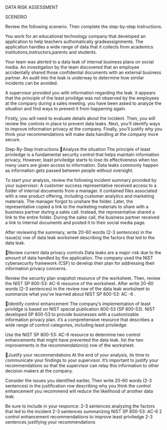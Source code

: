 DATA RISK ASSESSMENT

SCENERIO

Review the following scenerio. Then complete the step-by-step instructions.

You work for an educational technology company that developed an application to help teachers authomatically gradeassignments. The application handles a wide range of data that it collects from academics institutions,instructors,parents and students.

Your team was alerted to a data leak of internal business plans on social media. An investigation by the team discovered that an employee accidentally shared those confidential documents with an external business partner. An audit into the leak is underway to determine how similar incidents can be avoided.

A supervisor provided you with information regarding the leak. it appears that the principle of the least privildge was not observed by the employees at the company during a sales meeting. you have been asked to analyze the situation and find ways to prevent it from happening again.

Firstly, you will need to evaluate details about the incident. Then, you will review the controls in place to prevent data leaks. Next, you’ll identify ways to improve information privacy at the company. Finally, you’ll justify why you think your recommendations will make data handling at the company more secure. 

Step-By-Step Instructions
Analyze the situation
The principle of least priviledge is a fundamental security control that helps maintain information privacy, However, least priviledge starts to lose its effectiveness when too many users are given access to information. Data leaks commonly happen as information gets passed between people without oversight.

To start your analysis, review the following incident summary provided by your supervisor: 
A customer success representative received access to a folder of internal documents from a manager. it contained files associated with a new product offering, including customer analytics and marketing materials. The manager forgot to unshare the folder. Later, the representative copied a link to the marketing materials to share with a business partner during a sales call. Instead, the representative shared a link to the entire folder. During the sales call, the business partner received a link to internal documents and posted it to their social media page.

After reviewing the summary, write 20-60 words (2-3 sentences) in the issue(s) row of data leak worksheet describing the factors that led to the data leak.

Review current data privacy controls 
Data leaks are a major risk due to the amount of data handled by the application. The company used the NIST cybersecurity framework (CSF) to develop their plan for addressing their information privacy concerns.

Review the security plan snapshot resource of the worksheet. Then, review the NIST SP 800-53: AC-6 resource of the worksheet. 
After write 20-60 words (2-3 sentences) in the review row of the data leak worksheet to summarize what you’ve learned about NIST SP 800-53: AC -6 .

Identify control enhancement
The company’s implementation of least privildge is based on NIST special publication 800-53 (SP 800-53). NIST developed SP 800-53 to provide businesses with a customizable information privacy plan. it’s a comprehensive resource that describes a wide range of control categories, including least priviledge.

Use the NIST SP 800-53: AC-6 resource to determine two control enhancements that might have prevented the data leak. list the two improvements in the recommendation(s) row of the worksheet.

Justify your recommendations
At the end of your analysis, its time to communicate your findings to your supervisor. It’s important to justify your recommendations so that the supervisor can relay this information to other decision makers at the company.

Consider the issues you identified earlier, Then write 20-60 words (2-3 sentences) in the justification row describing why you think the control enhancement you recommend will reduce the likelihood of another data leak.


Be sure to include in your responce:
2-3 sentences analyzing the factors that led to the incident 
2-3 sentences summarizing NIST SP 800-53: AC-6
2 control enhancement recommendatiions to improve least priviledge
2-3 sentences justifying your recommendations
